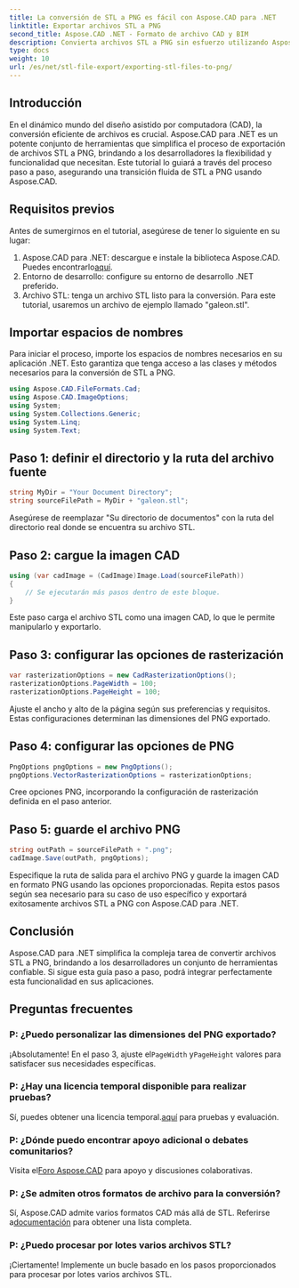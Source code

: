 ```yaml
---
title: La conversión de STL a PNG es fácil con Aspose.CAD para .NET
linktitle: Exportar archivos STL a PNG
second_title: Aspose.CAD .NET - Formato de archivo CAD y BIM
description: Convierta archivos STL a PNG sin esfuerzo utilizando Aspose.CAD para .NET. Siga nuestra guía paso a paso para una integración perfecta. ¡Descargar ahora!
type: docs
weight: 10
url: /es/net/stl-file-export/exporting-stl-files-to-png/
---
```

## Introducción
En el dinámico mundo del diseño asistido por computadora (CAD), la conversión eficiente de archivos es crucial. Aspose.CAD para .NET es un potente conjunto de herramientas que simplifica el proceso de exportación de archivos STL a PNG, brindando a los desarrolladores la flexibilidad y funcionalidad que necesitan. Este tutorial lo guiará a través del proceso paso a paso, asegurando una transición fluida de STL a PNG usando Aspose.CAD.
## Requisitos previos
Antes de sumergirnos en el tutorial, asegúrese de tener lo siguiente en su lugar:
1.  Aspose.CAD para .NET: descargue e instale la biblioteca Aspose.CAD. Puedes encontrarlo[aquí](https://releases.aspose.com/cad/net/).
2. Entorno de desarrollo: configure su entorno de desarrollo .NET preferido.
3. Archivo STL: tenga un archivo STL listo para la conversión. Para este tutorial, usaremos un archivo de ejemplo llamado "galeon.stl".
## Importar espacios de nombres
Para iniciar el proceso, importe los espacios de nombres necesarios en su aplicación .NET. Esto garantiza que tenga acceso a las clases y métodos necesarios para la conversión de STL a PNG.
```csharp
using Aspose.CAD.FileFormats.Cad;
using Aspose.CAD.ImageOptions;
using System;
using System.Collections.Generic;
using System.Linq;
using System.Text;
```
## Paso 1: definir el directorio y la ruta del archivo fuente
```csharp
string MyDir = "Your Document Directory";
string sourceFilePath = MyDir + "galeon.stl";
```
Asegúrese de reemplazar "Su directorio de documentos" con la ruta del directorio real donde se encuentra su archivo STL.
## Paso 2: cargue la imagen CAD
```csharp
using (var cadImage = (CadImage)Image.Load(sourceFilePath))
{
    // Se ejecutarán más pasos dentro de este bloque.
}
```
Este paso carga el archivo STL como una imagen CAD, lo que le permite manipularlo y exportarlo.
## Paso 3: configurar las opciones de rasterización
```csharp
var rasterizationOptions = new CadRasterizationOptions();
rasterizationOptions.PageWidth = 100;
rasterizationOptions.PageHeight = 100;
```
Ajuste el ancho y alto de la página según sus preferencias y requisitos. Estas configuraciones determinan las dimensiones del PNG exportado.
## Paso 4: configurar las opciones de PNG
```csharp
PngOptions pngOptions = new PngOptions();
pngOptions.VectorRasterizationOptions = rasterizationOptions;
```
Cree opciones PNG, incorporando la configuración de rasterización definida en el paso anterior.
## Paso 5: guarde el archivo PNG
```csharp
string outPath = sourceFilePath + ".png";
cadImage.Save(outPath, pngOptions);
```
Especifique la ruta de salida para el archivo PNG y guarde la imagen CAD en formato PNG usando las opciones proporcionadas.
Repita estos pasos según sea necesario para su caso de uso específico y exportará exitosamente archivos STL a PNG con Aspose.CAD para .NET.
## Conclusión
Aspose.CAD para .NET simplifica la compleja tarea de convertir archivos STL a PNG, brindando a los desarrolladores un conjunto de herramientas confiable. Si sigue esta guía paso a paso, podrá integrar perfectamente esta funcionalidad en sus aplicaciones.
## Preguntas frecuentes
### P: ¿Puedo personalizar las dimensiones del PNG exportado?
 ¡Absolutamente! En el paso 3, ajuste el`PageWidth` y`PageHeight` valores para satisfacer sus necesidades específicas.
### P: ¿Hay una licencia temporal disponible para realizar pruebas?
 Sí, puedes obtener una licencia temporal.[aquí](https://purchase.aspose.com/temporary-license/) para pruebas y evaluación.
### P: ¿Dónde puedo encontrar apoyo adicional o debates comunitarios?
 Visita el[Foro Aspose.CAD](https://forum.aspose.com/c/cad/19) para apoyo y discusiones colaborativas.
### P: ¿Se admiten otros formatos de archivo para la conversión?
 Sí, Aspose.CAD admite varios formatos CAD más allá de STL. Referirse a[documentación](https://reference.aspose.com/cad/net/) para obtener una lista completa.
### P: ¿Puedo procesar por lotes varios archivos STL?
¡Ciertamente! Implemente un bucle basado en los pasos proporcionados para procesar por lotes varios archivos STL.